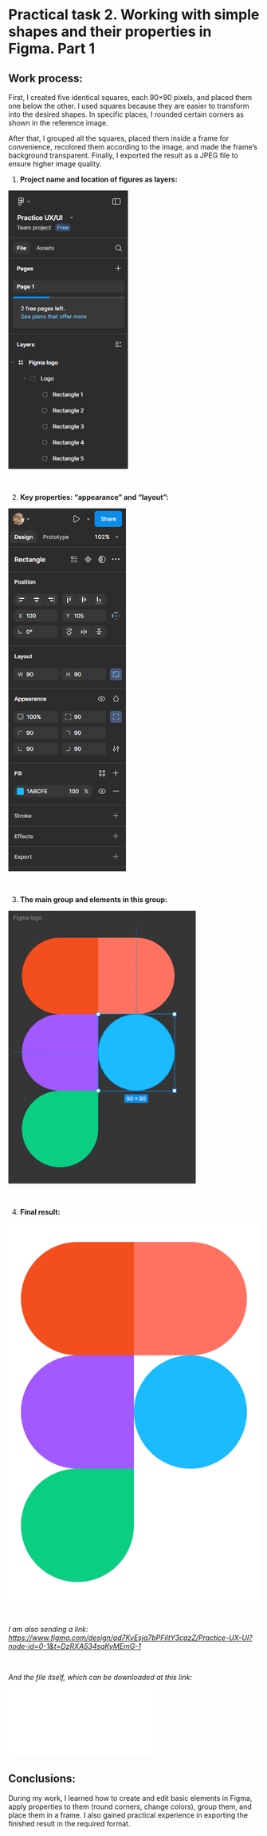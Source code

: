 # Practical task 2. Working with simple shapes and their properties in Figma. Part 1

## Work process:

First, I created five identical squares, each 90×90 pixels, and placed them one below the other. I used squares because they are easier to transform into the desired shapes. In specific places, I rounded certain corners as shown in the reference image.

After that, I grouped all the squares, placed them inside a frame for convenience, recolored them according to the image, and made the frame’s background transparent. Finally, I exported the result as a JPEG file to ensure higher image quality.


1) **Project name and location of figures as layers:**

![Figures as layers](Images/Workspace_1.jpg)

<br>


2) **Key properties: “appearance” and “layout”:**

![Properties: “appearance” and “layout”](Images/Workspace_2.jpg)

<br>


3) **The main group and elements in this group:**

![Main group](Images/Workspace_3.jpg)

<br>


4) **Final result:**

![Result](Images/Figma%20logo.jpg)

<br>


*I am also sending a link:*
*https://www.figma.com/design/qd7KvEsja7bPFiItY3cazZ/Practice-UX-UI?node-id=0-1&t=DzRXA534sqKyMEmG-1*

<br>

*And the file itself, which can be downloaded at this link:*
![Figma file](Figma_file/Practice_UX_UI.fig)



## Conclusions:


During my work, I learned how to create and edit basic elements in Figma, apply properties to them (round corners, change colors), group them, and place them in a frame. I also gained practical experience in exporting the finished result in the required format.
